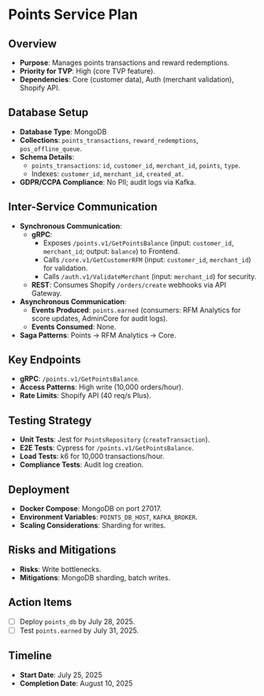 # Points Service Plan

## Overview
- **Purpose**: Manages points transactions and reward redemptions.
- **Priority for TVP**: High (core TVP feature).
- **Dependencies**: Core (customer data), Auth (merchant validation), Shopify API.

## Database Setup
- **Database Type**: MongoDB
- **Collections**: `points_transactions`, `reward_redemptions`, `pos_offline_queue`.
- **Schema Details**:
  - `points_transactions`: `id`, `customer_id`, `merchant_id`, `points`, `type`.
  - Indexes: `customer_id`, `merchant_id`, `created_at`.
- **GDPR/CCPA Compliance**: No PII; audit logs via Kafka.

## Inter-Service Communication
- **Synchronous Communication**:
  - **gRPC**:
    - Exposes `/points.v1/GetPointsBalance` (input: `customer_id`, `merchant_id`; output: `balance`) to Frontend.
    - Calls `/core.v1/GetCustomerRFM` (input: `customer_id`, `merchant_id`) for validation.
    - Calls `/auth.v1/ValidateMerchant` (input: `merchant_id`) for security.
  - **REST**: Consumes Shopify `/orders/create` webhooks via API Gateway.
- **Asynchronous Communication**:
  - **Events Produced**: `points.earned` (consumers: RFM Analytics for score updates, AdminCore for audit logs).
  - **Events Consumed**: None.
- **Saga Patterns**: Points → RFM Analytics → Core.

## Key Endpoints
- **gRPC**: `/points.v1/GetPointsBalance`.
- **Access Patterns**: High write (10,000 orders/hour).
- **Rate Limits**: Shopify API (40 req/s Plus).

## Testing Strategy
- **Unit Tests**: Jest for `PointsRepository` (`createTransaction`).
- **E2E Tests**: Cypress for `/points.v1/GetPointsBalance`.
- **Load Tests**: k6 for 10,000 transactions/hour.
- **Compliance Tests**: Audit log creation.

## Deployment
- **Docker Compose**: MongoDB on port 27017.
- **Environment Variables**: `POINTS_DB_HOST`, `KAFKA_BROKER`.
- **Scaling Considerations**: Sharding for writes.

## Risks and Mitigations
- **Risks**: Write bottlenecks.
- **Mitigations**: MongoDB sharding, batch writes.

## Action Items
- [ ] Deploy `points_db` by July 28, 2025.
- [ ] Test `points.earned` by July 31, 2025.

## Timeline
- **Start Date**: July 25, 2025
- **Completion Date**: August 10, 2025